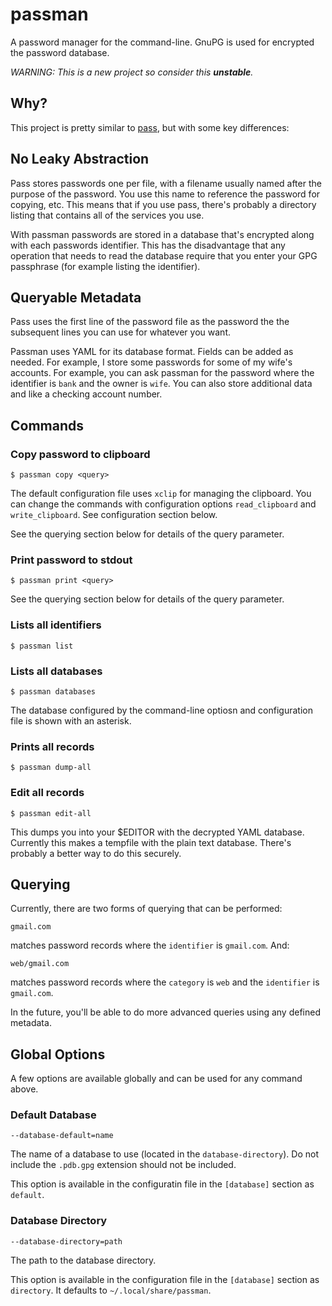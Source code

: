 # passman

A password manager for the command-line. GnuPG is used for encrypted the
password database.

*WARNING: This is a new project so consider this <strong>unstable</strong>.*

## Why?

This project is pretty similar to
[pass](http://www.zx2c4.com/projects/password-store/), but with some key
differences:

## No Leaky Abstraction

Pass stores passwords one per file, with a filename usually named after the
purpose of the password. You use this name to reference the password for
copying, etc. This means that if you use pass, there's probably a directory
listing that contains all of the services you use.

With passman passwords are stored in a database that's encrypted along with each
passwords identifier. This has the disadvantage that any operation that needs to
read the database require that you enter your GPG passphrase (for example
listing the identifier).

## Queryable Metadata

Pass uses the first line of the password file as the password the the subsequent
lines you can use for whatever you want.

Passman uses YAML for its database format. Fields can be added as needed. For
example, I store some passwords for some of my wife's accounts. For example, you
can ask passman for the password where the identifier is `bank` and the owner is
`wife`. You can also store additional data and like a checking account number.

## Commands

### Copy password to clipboard

`$ passman copy <query>`

The default configuration file uses `xclip` for managing the clipboard. You can
change the commands with configuration options `read_clipboard` and
`write_clipboard`. See configuration section below.

See the querying section below for details of the query parameter.

### Print password to stdout

`$ passman print <query>`

See the querying section below for details of the query parameter.

### Lists all identifiers

`$ passman list`

### Lists all databases

`$ passman databases`

The database configured by the command-line optiosn and configuration file is
shown with an asterisk.

### Prints all records

`$ passman dump-all`

### Edit all records

`$ passman edit-all`

This dumps you into your $EDITOR with the decrypted YAML database. Currently
this makes a tempfile with the plain text database. There's probably a better
way to do this securely.

## Querying

Currently, there are two forms of querying that can be performed:

`gmail.com`

matches password records where the `identifier` is `gmail.com`. And:

`web/gmail.com`

matches password records where the `category` is `web` and the `identifier` is
`gmail.com`.

In the future, you'll be able to do more advanced queries using any defined metadata.

## Global Options

A few options are available globally and can be used for any command above.

### Default Database

`--database-default=name`

The name of a database to use (located in the `database-directory`). Do not include the
`.pdb.gpg` extension should not be included.

This option is available in the configuratin file in the `[database]` section as
`default`.

### Database Directory

`--database-directory=path`

The path to the database directory.

This option is available in the configuration file in the `[database]` section
as `directory`. It defaults to `~/.local/share/passman`.
